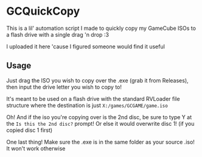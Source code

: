 # GCQuickCopy

This is a lil' automation script I made to quickly copy my GameCube ISOs to a flash drive with a single drag 'n drop :3

I uploaded it here 'cause I figured someone would find it useful

## Usage

Just drag the ISO you wish to copy over the .exe (grab it from Releases), then input the drive letter you wish to copy to!

It's meant to be used on a flash drive with the standard RVLoader file structure where the destination is just `X:/games/GCGAME/game.iso`

Oh! And if the iso you're copying over is the 2nd disc, be sure to type Y at the `Is this the 2nd disc?` prompt! Or else it would overwrite disc 1! (if you copied disc 1 first)

One last thing! Make sure the .exe is in the same folder as your source .iso! It won't work otherwise
